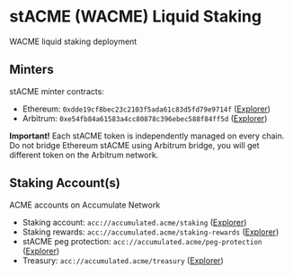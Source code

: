 # stACME (WACME) Liquid Staking
WACME liquid staking deployment

## Minters
stACME minter contracts:
- Ethereum: `0xdde19cf8bec23c2103f5ada61c83d5fd79e9714f` ([Explorer](https://etherscan.io/address/0xdde19cf8bec23c2103f5ada61c83d5fd79e9714f))
- Arbitrum: `0xe54fb84a61583a4cc80878c396ebec588f84ff5d` ([Explorer](https://arbiscan.io/address/0xe54fb84a61583a4cc80878c396ebec588f84ff5d))

**Important!** Each stACME token is independently managed on every chain. Do not bridge Ethereum stACME using Arbitrum bridge, you will get different token on the Arbitrum network.

## Staking Account(s)
ACME accounts on Accumulate Network
- Staking account: `acc://accumulated.acme/staking` ([Explorer](https://explorer.accumulatenetwork.io/acc/accumulated.acme/staking))
- Staking rewards: `acc://accumulated.acme/staking-rewards` ([Explorer](https://explorer.accumulatenetwork.io/acc/accumulated.acme/staking-rewards))
- stACME peg protection: `acc://accumulated.acme/peg-protection` ([Explorer](https://explorer.accumulatenetwork.io/acc/accumulated.acme/peg-protection))
- Treasury: `acc://accumulated.acme/treasury` ([Explorer](https://explorer.accumulatenetwork.io/acc/accumulated.acme/treasury))
